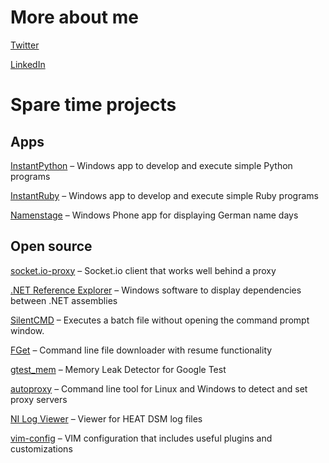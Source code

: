 # More about me
[Twitter](https://twitter.com/sbrenner)

[LinkedIn](https://www.linkedin.com/in/stephanbrenner)

# Spare time projects

## Apps
[InstantPython](https://www.microsoft.com/en-us/p/instantpython/9wzdncrdc1w5) &#8211; Windows app to develop and execute simple Python programs

[InstantRuby](https://www.microsoft.com/en-us/store/p/instantruby/9wzdncrdc1w3) &#8211; Windows app to develop and execute simple Ruby programs  

[Namenstage](https://www.microsoft.com/en-us/store/p/namenstage/9nblggh0jvzp) &#8211; Windows Phone app for displaying German name days

## Open source

<a href="https://github.com/stbrenner/socket.io-proxy">socket.io-proxy</a> &#8211; Socket.io client that works well behind a proxy

<a href="https://github.com/stbrenner/RefExplorer">.NET Reference Explorer</a> &#8211; Windows software to display dependencies between .NET assemblies

<a href="https://github.com/stbrenner/SilentCMD">SilentCMD</a> &#8211; Executes a batch file without opening the command prompt window.

[FGet](https://github.com/stbrenner/fget) &#8211; Command line file downloader with resume functionality

<a href="https://github.com/stbrenner/gtest_mem">gtest_mem</a> &#8211; Memory Leak Detector for Google Test

<a href="https://github.com/stbrenner/autoproxy">autoproxy</a> &#8211; Command line tool for Linux and Windows to detect and set proxy servers

<a href="https://github.com/stbrenner/NiLogViewer">NI Log Viewer</a> &#8211; Viewer for HEAT DSM log files

<a href="https://github.com/stbrenner/vim-config">vim-config</a> &#8211; VIM configuration that includes useful plugins and customizations

<br><br><br><br><br>
